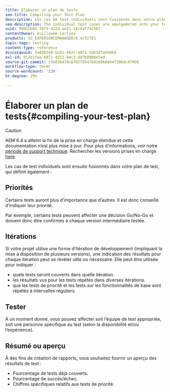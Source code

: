 ```yaml
---
title: Élaborer un plan de tests
seo-title: Compiling your Test Plan
description: Les cas de test individuels sont fusionnés dans votre plan de test.
seo-description: The individual test cases are amalgamated into your Test Plan
uuid: 99822b02-7b75-422d-ae21-16c4af742567
contentOwner: Guillaume Carlino
products: SG_EXPERIENCEMANAGER/6.4/SITES
topic-tags: testing
content-type: reference
discoiquuid: 3a8302e8-bc61-402c-a9f2-5db3dfa6dd6d
exl-id: 913e1fee-b071-4152-94c3-dd7b8900e5ed
source-git-commit: c5b816d74c6f02f85476d16868844f39b4c47996
workflow-type: tm+mt
source-wordcount: '229'
ht-degree: 19%

---
```


# Élaborer un plan de tests{#compiling-your-test-plan}

>[!CAUTION]
>
>AEM 6.4 a atteint la fin de la prise en charge étendue et cette documentation n’est plus mise à jour. Pour plus d’informations, voir notre [période de support technique](https://helpx.adobe.com/fr/support/programs/eol-matrix.html). Rechercher les versions prises en charge [here](https://experienceleague.adobe.com/docs/?lang=fr).

Les cas de test individuels sont ensuite fusionnés dans votre plan de test, qui définit également :

## Priorités

Certains tests auront plus d’importance que d’autres. Il est donc conseillé d’indiquer leur priorité.

Par exemple, certains tests peuvent affecter une décision Go/No-Go et doivent donc être confirmés à chaque version intermédiaire testée.

## Itérations

Si votre projet utilise une forme d’itération de développement (impliquant la mise à disposition de plusieurs versions), une indication des résultats pour chaque itération peut se révéler utile ou nécessaire. Elle peut être utilisée pour indiquer :

* quels tests seront couverts dans quelle itération.
* les résultats vus pour les tests répétés dans diverses itérations.
* que les tests de priorité et les tests sur les fonctionnalités de base sont répétés à intervalles réguliers.

## Tester

À un moment donné, vous pouvez affecter soit l’équipe de test appropriée, soit une personne spécifique au test (selon la disponibilité et/ou l’expérience).

## Résumé ou aperçu

À des fins de création de rapports, vous souhaitez fournir un aperçu des résultats de test :

* Pourcentage de tests déjà couverts.
* Pourcentage de succès/échec.
* Chiffres spécifiques relatifs aux tests de priorité.
